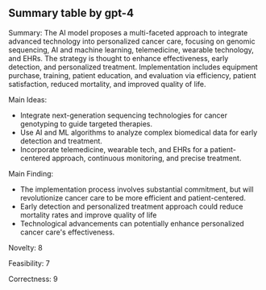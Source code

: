 ## Summary table by gpt-4
Summary: 
The AI model proposes a multi-faceted approach to integrate advanced technology into personalized cancer care, focusing on genomic sequencing, AI and machine learning, telemedicine, wearable technology, and EHRs. The strategy is thought to enhance effectiveness, early detection, and personalized treatment. Implementation includes equipment purchase, training, patient education, and evaluation via efficiency, patient satisfaction, reduced mortality, and improved quality of life.

Main Ideas: 
- Integrate next-generation sequencing technologies for cancer genotyping to guide targeted therapies.
- Use AI and ML algorithms to analyze complex biomedical data for early detection and treatment.  
- Incorporate telemedicine, wearable tech, and EHRs for a patient-centered approach, continuous monitoring, and precise treatment.

Main Finding: 
- The implementation process involves substantial commitment, but will revolutionize cancer care to be more efficient and patient-centered.
- Early detection and personalized treatment approach could reduce mortality rates and improve quality of life 
- Technological advancements can potentially enhance personalized cancer care's effectiveness. 

Novelty: 8

Feasibility: 7

Correctness: 9